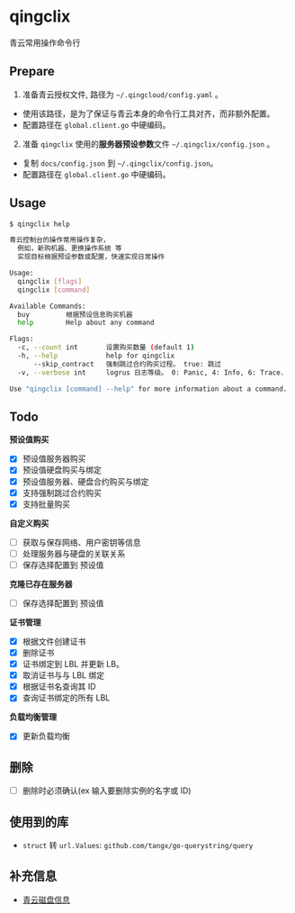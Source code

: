 # qingclix
青云常用操作命令行

## Prepare

1. 准备青云授权文件, 路径为 `~/.qingcloud/config.yaml` 。
  + 使用该路径，是为了保证与青云本身的命令行工具对齐，而非额外配置。
  + 配置路径在 `global.client.go` 中硬编码。
2. 准备 `qingclix` 使用的**服务器预设参数**文件 `~/.qingclix/config.json` 。
  + 复制 `docs/config.json` 到 `~/.qingclix/config.json`。
  + 配置路径在 `global.client.go` 中硬编码。

## Usage 

```bash
$ qingclix help  

青云控制台的操作常用操作复杂，
  例如，新购机器、更换操作系统 等
  实现目标根据预设参数或配置，快速实现日常操作

Usage:
  qingclix [flags]
  qingclix [command]

Available Commands:
  buy         根据预设信息购买机器
  help        Help about any command

Flags:
  -c, --count int       设置购买数量 (default 1)
  -h, --help            help for qingclix
      --skip_contract   强制跳过合约购买过程。 true: 跳过
  -v, --verbose int     logrus 日志等级。 0: Panic, 4: Info, 6: Trace.  (default 4)

Use "qingclix [command] --help" for more information about a command.
```

## Todo

**预设值购买**
+ [x] 预设值服务器购买
+ [x] 预设值硬盘购买与绑定
+ [x] 预设值服务器、硬盘合约购买与绑定
+ [x] 支持强制跳过合约购买
+ [x] 支持批量购买

**自定义购买**
+ [ ] 获取与保存网络、用户密钥等信息
+ [ ] 处理服务器与硬盘的关联关系
+ [ ] 保存选择配置到 预设值 

**克隆已存在服务器**
+ [ ] 保存选择配置到 预设值 

**证书管理**
+ [x] 根据文件创建证书
+ [x] 删除证书
+ [x] 证书绑定到 LBL 并更新 LB。
+ [x] 取消证书与与 LBL 绑定
+ [x] 根据证书名查询其 ID
+ [x] 查询证书绑定的所有 LBL

**负载均衡管理**
+ [x] 更新负载均衡


## 删除
+ [ ] 删除时必须确认(ex 输入要删除实例的名字或 ID)


## 使用到的库

+ `struct` 转 `url.Values`: `github.com/tangx/go-querystring/query`

## 补充信息

+ [青云磁盘信息](./docs/disk.README.md)
